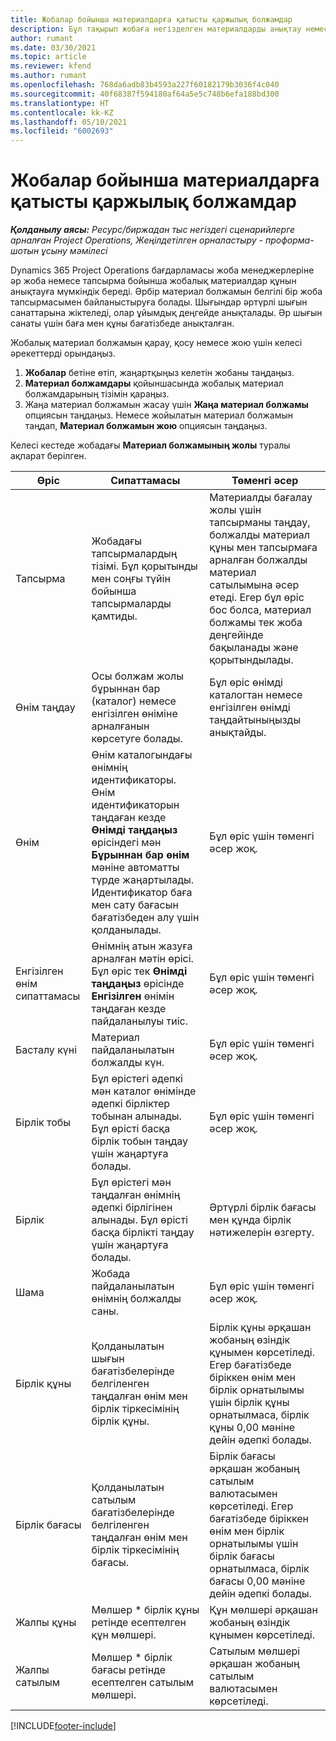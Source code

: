 ```yaml
---
title: Жобалар бойынша материалдарға қатысты қаржылық болжамдар
description: Бұл тақырып жобаға негізделген материалдарды анықтау немесе бағалау туралы ақпарат береді.
author: rumant
ms.date: 03/30/2021
ms.topic: article
ms.reviewer: kfend
ms.author: rumant
ms.openlocfilehash: 768da6adb83b4593a227f60182179b3036f4c040
ms.sourcegitcommit: 40f68387f594180af64a5e5c748b6efa188bd300
ms.translationtype: HT
ms.contentlocale: kk-KZ
ms.lasthandoff: 05/10/2021
ms.locfileid: "6002693"
---
```

# <a name="financial-estimates-for-materials-on-projects"></a>Жобалар бойынша материалдарға қатысты қаржылық болжамдар

_**Қолданылу аясы:** Ресурс/биржадан тыс негіздегі сценарийлерге арналған Project Operations, Жеңілдетілген орналастыру - проформа-шотын ұсыну мәмілесі_

Dynamics 365 Project Operations бағдарламасы жоба менеджерлеріне әр жоба немесе тапсырма бойынша жобалық материалдар құнын анықтауға мүмкіндік береді. Әрбір материал болжамын белгілі бір жоба тапсырмасымен байланыстыруға болады. Шығындар әртүрлі шығын санаттарына жіктеледі, олар ұйымдық деңгейде анықталады. Әр шығын санаты үшін баға мен құны бағатізбеде анықталған. 

Жобалық материал болжамын қарау, қосу немесе жою үшін келесі әрекеттерді орындаңыз.

1. **Жобалар** бетіне өтіп, жаңартқыңыз келетін жобаны таңдаңыз.
2. **Материал болжамдары** қойыншасында жобалық материал болжамдарының тізімін қараңыз.
3. Жаңа материал болжамын жасау үшін **Жаңа материал болжамы** опциясын таңдаңыз. Немесе жойылатын материал болжамын таңдап, **Материал болжамын жою** опциясын таңдаңыз.

Келесі кестеде жобадағы **Материал болжамының жолы** туралы ақпарат берілген. 

| **Өріс** | **Сипаттамасы** | **Төменгі әсер** |
| --- | --- | --- |
| Тапсырма | Жобадағы тапсырмалардың тізімі. Бұл қорытынды мен соңғы түйін бойынша тапсырмаларды қамтиды. | Материалды бағалау жолы үшін тапсырманы таңдау, болжалды материал құны мен тапсырмаға арналған болжалды материал сатылымына әсер етеді. Егер бұл өріс бос болса, материал болжамы тек жоба деңгейінде бақыланады және қорытындылады. |
| Өнім таңдау |  Осы болжам жолы бұрыннан бар (каталог) немесе енгізілген өніміне арналғанын көрсетуге болады. | Бұл өріс өнімді каталогтан немесе енгізілген өнімді таңдайтыныңызды анықтайды. |
| Өнім  | Өнім каталогындағы өнімнің идентификаторы. Өнім идентификаторын таңдаған кезде **Өнімді таңдаңыз** өрісіндегі мән **Бұрыннан бар өнім** мәніне автоматты түрде жаңартылады. Идентификатор баға мен сату бағасын бағатізбеден алу үшін қолданылады. | Бұл өріс үшін төменгі әсер жоқ. |
| Енгізілген өнім сипаттамасы | Өнімнің атын жазуға арналған мәтін өрісі. Бұл өріс тек **Өнімді таңдаңыз** өрісінде **Енгізілген** өнімін таңдаған кезде пайдаланылуы тиіс.| Бұл өріс үшін төменгі әсер жоқ. |
| Басталу күні | Материал пайдаланылатын болжалды күн. | Бұл өріс үшін төменгі әсер жоқ. |
| Бірлік тобы | Бұл өрістегі әдепкі мән каталог өнімінде әдепкі бірліктер тобынан алынады. Бұл өрісті басқа бірлік тобын таңдау үшін жаңартуға болады. | Бұл өріс үшін төменгі әсер жоқ. |
| Бірлік | Бұл өрістегі мән таңдалған өнімнің әдепкі бірлігінен алынады. Бұл өрісті басқа бірлікті таңдау үшін жаңартуға болады. | Әртүрлі бірлік бағасы мен құнда бірлік нәтижелерін өзгерту. |
| Шама | Жобада пайдаланылатын өнімнің болжалды саны. | Бұл өріс үшін төменгі әсер жоқ. |
| Бірлік құны | Қолданылатын шығын бағатізбелерінде белгіленген таңдалған өнім мен бірлік тіркесімінің бірлік құны. | Бірлік құны әрқашан жобаның өзіндік құнымен көрсетіледі. Егер бағатізбеде біріккен өнім мен бірлік орнатылымы үшін бірлік құны орнатылмаса, бірлік құны 0,00 мәніне дейін әдепкі болады. |
| Бірлік бағасы | Қолданылатын сатылым бағатізбелерінде белгіленген таңдалған өнім мен бірлік тіркесімінің бағасы. | Бірлік бағасы әрқашан жобаның сатылым валютасымен көрсетіледі. Егер бағатізбеде біріккен өнім мен бірлік орнатылымы үшін бірлік бағасы орнатылмаса, бірлік бағасы 0,00 мәніне дейін әдепкі болады.|
| Жалпы құны | Мөлшер \* бірлік құны ретінде есептелген құн мөлшері.| Құн мөлшері әрқашан жобаның өзіндік құнымен көрсетіледі. |
| Жалпы сатылым | Мөлшер \* бірлік бағасы ретінде есептелген сатылым мөлшері. | Сатылым мөлшері әрқашан жобаның сатылым валютасымен көрсетіледі. |


[!INCLUDE[footer-include](../includes/footer-banner.md)]
